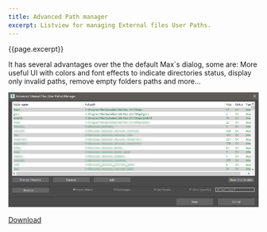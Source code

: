 ```yaml
---
title: Advanced Path manager
excerpt: Listview for managing External files User Paths.
---
```


{{page.excerpt}}

 It has several advantages over the the default Max´s dialog, some are:
More useful UI with colors and font effects to indicate directories status, display only invalid paths, remove empty folders paths and more...

![adv?mngr](/assets/images/ui/advman.png)

<a href="https://github.com/HAG87/maxscript-assorted/blob/master/release/Adv_path_manager.zip" class="btn btn--primary">Download</a>
